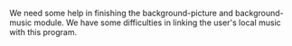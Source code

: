 We need some help in finishing the background-picture and background-music module.
We have some difficulties in linking the user's local music with this program. 
